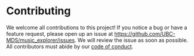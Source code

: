 # Contributing

We welcome all contributions to this project! If you notice a bug or have a feature request, please open up an issue at <https://github.com/UBC-MDS/music_explorer/issues>. We will review the issue as soon as possible. All contributors must abide by our [code of conduct](https://github.com/UBC-MDS/music_explorer/blob/main/CODE_OF_CONDUCT.md).

